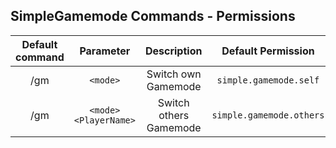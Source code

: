## SimpleGamemode Commands - Permissions

| Default command | Parameter | Description | Default Permission |
| :-----: | :-------: | :---------: | :-------: |
| /gm | `<mode>`  | Switch own Gamemode | `simple.gamemode.self` |
| /gm | `<mode> <PlayerName>` | Switch others Gamemode | `simple.gamemode.others` |

